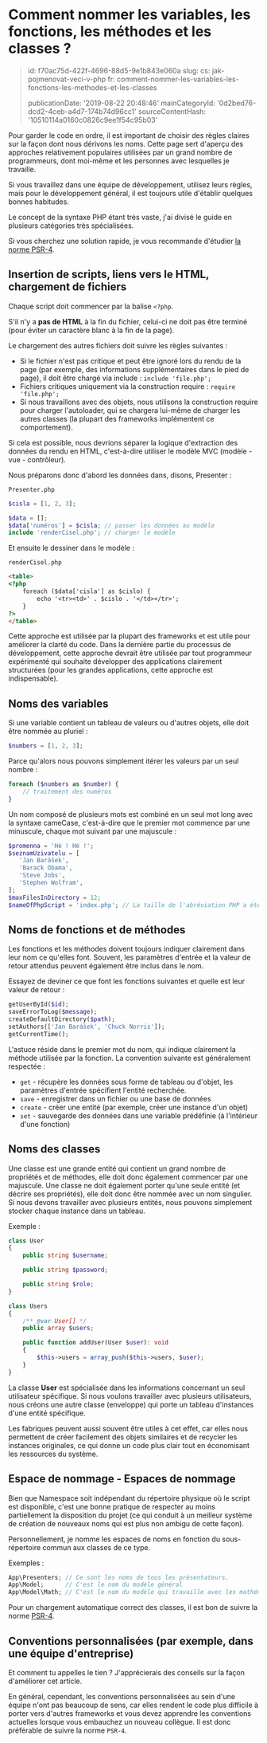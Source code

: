 Comment nommer les variables, les fonctions, les méthodes et les classes ?
==========================================================================

> id: f70ac75d-422f-4696-88d5-9e1b843e060a
> slug:
> 	cs: jak-pojmenovat-veci-v-php
> 	fr: comment-nommer-les-variables-les-fonctions-les-methodes-et-les-classes
> 
> publicationDate: '2019-08-22 20:48:46'
> mainCategoryId: '0d2bed76-dcd2-4ceb-a4d7-174b74d96cc1'
> sourceContentHash: '10510114a0160c0826c9ee1f54c95b03'

Pour garder le code en ordre, il est important de choisir des règles claires sur la façon dont nous dérivons les noms. Cette page sert d'aperçu des approches relativement populaires utilisées par un grand nombre de programmeurs, dont moi-même et les personnes avec lesquelles je travaille.

Si vous travaillez dans une équipe de développement, utilisez leurs règles, mais pour le développement général, il est toujours utile d'établir quelques bonnes habitudes.

Le concept de la syntaxe PHP étant très vaste, j'ai divisé le guide en plusieurs catégories très spécialisées.

Si vous cherchez une solution rapide, je vous recommande d'étudier <a href="https://www.php-fig.org/psr/psr-4/">la norme PSR-4</a>.

Insertion de scripts, liens vers le HTML, chargement de fichiers
---------------------------------------------------

Chaque script doit commencer par la balise `<?php`.

S'il n'y a **pas de HTML** à la fin du fichier, celui-ci ne doit pas être terminé (pour éviter un caractère blanc à la fin de la page).

Le chargement des autres fichiers doit suivre les règles suivantes :

- Si le fichier n'est pas critique et peut être ignoré lors du rendu de la page (par exemple, des informations supplémentaires dans le pied de page), il doit être chargé via include : `include 'file.php';`
- Fichiers critiques uniquement via la construction require : `require 'file.php';`
- Si nous travaillons avec des objets, nous utilisons la construction require pour charger l'autoloader, qui se chargera lui-même de charger les autres classes (la plupart des frameworks implémentent ce comportement).


Si cela est possible, nous devrions séparer la logique d'extraction des données du rendu en HTML, c'est-à-dire utiliser le modèle MVC (modèle - vue - contrôleur).

Nous préparons donc d'abord les données dans, disons, Presenter :

`Presenter.php`

```php
$cisla = [1, 2, 3];

$data = [];
$data['numéros'] = $cisla; // passer les données au modèle
include 'renderCisel.php'; // charger le modèle
```

Et ensuite le dessiner dans le modèle :

`renderCisel.php`

```html
<table>
<?php
    foreach ($data['cisla'] as $cislo) {
        echo '<tr><td>' . $cislo . '</td></tr>';
    }
?>
</table>
```

Cette approche est utilisée par la plupart des frameworks et est utile pour améliorer la clarté du code. Dans la dernière partie du processus de développement, cette approche devrait être utilisée par tout programmeur expérimenté qui souhaite développer des applications clairement structurées (pour les grandes applications, cette approche est indispensable).

Noms des variables
----------------

Si une variable contient un tableau de valeurs ou d'autres objets, elle doit être nommée au pluriel :

```php
$numbers = [1, 2, 3];
```

Parce qu'alors nous pouvons simplement itérer les valeurs par un seul nombre :

```php
foreach ($numbers as $number) {
    // traitement des numéros
}
```

Un nom composé de plusieurs mots est combiné en un seul mot long avec la syntaxe cameCase, c'est-à-dire que le premier mot commence par une minuscule, chaque mot suivant par une majuscule :

```php
$promenna = 'Hé ! Hé !';
$seznamUzivatelu = [
   'Jan Barášek',
   'Barack Obama',
   'Steve Jobs',
   'Stephen Wolfram',
];
$maxFilesInDirectory = 12;
$nameOfPhpScript = 'index.php'; // La taille de l'abréviation PHP a été réduite.
```

Noms de fonctions et de méthodes
--------------------

Les fonctions et les méthodes doivent toujours indiquer clairement dans leur nom ce qu'elles font. Souvent, les paramètres d'entrée et la valeur de retour attendus peuvent également être inclus dans le nom.

Essayez de deviner ce que font les fonctions suivantes et quelle est leur valeur de retour :

```php
getUserById($id);
saveErrorToLog($message);
createDefaultDirectory($path);
setAuthors(['Jan Barášek', 'Chuck Norris']);
getCurrentTime();
```

L'astuce réside dans le premier mot du nom, qui indique clairement la méthode utilisée par la fonction. La convention suivante est généralement respectée :

- `get` - récupère les données sous forme de tableau ou d'objet, les paramètres d'entrée spécifient l'entité recherchée.
- `save` - enregistrer dans un fichier ou une base de données
- `create` - créer une entité (par exemple, créer une instance d'un objet)
- `set` - sauvegarde des données dans une variable prédéfinie (à l'intérieur d'une fonction)

Noms des classes
----------

Une classe est une grande entité qui contient un grand nombre de propriétés et de méthodes, elle doit donc également commencer par une majuscule. Une classe ne doit également porter qu'une seule entité (et décrire ses propriétés), elle doit donc être nommée avec un nom singulier. Si nous devons travailler avec plusieurs entités, nous pouvons simplement stocker chaque instance dans un tableau.

Exemple :

```php
class User
{
    public string $username;

    public string $password;

    public string $role;
}

class Users
{
    /** @var User[] */
    public array $users;

    public function addUser(User $user): void
    {
        $this->users = array_push($this->users, $user);
    }
}
```

La classe **User** est spécialisée dans les informations concernant un seul utilisateur spécifique. Si nous voulons travailler avec plusieurs utilisateurs, nous créons une autre classe (enveloppe) qui porte un tableau d'instances d'une entité spécifique.

Les fabriques peuvent aussi souvent être utiles à cet effet, car elles nous permettent de créer facilement des objets similaires et de recycler les instances originales, ce qui donne un code plus clair tout en économisant les ressources du système.

Espace de nommage - Espaces de nommage
---------------------------

Bien que Namespace soit indépendant du répertoire physique où le script est disponible, c'est une bonne pratique de respecter au moins partiellement la disposition du projet (ce qui conduit à un meilleur système de création de nouveaux noms qui est plus non ambigu de cette façon).

Personnellement, je nomme les espaces de noms en fonction du sous-répertoire commun aux classes de ce type.

Exemples :

```php
App\Presenters; // Ce sont les noms de tous les présentateurs.
App\Model;      // C'est le nom du modèle général
App\Model\Math; // C'est le nom du modèle qui travaille avec les mathématiques.
```

Pour un chargement automatique correct des classes, il est bon de suivre la norme <a href="https://jakpsatphp.cz/PSR4/">PSR-4</a>.

Conventions personnalisées (par exemple, dans une équipe d'entreprise)
-----------------------------------------

Et comment tu appelles le tien ? J'apprécierais des conseils sur la façon d'améliorer cet article.

En général, cependant, les conventions personnalisées au sein d'une équipe n'ont pas beaucoup de sens, car elles rendent le code plus difficile à porter vers d'autres frameworks et vous devez apprendre les conventions actuelles lorsque vous embauchez un nouveau collègue. Il est donc préférable de suivre la norme `PSR-4`.
